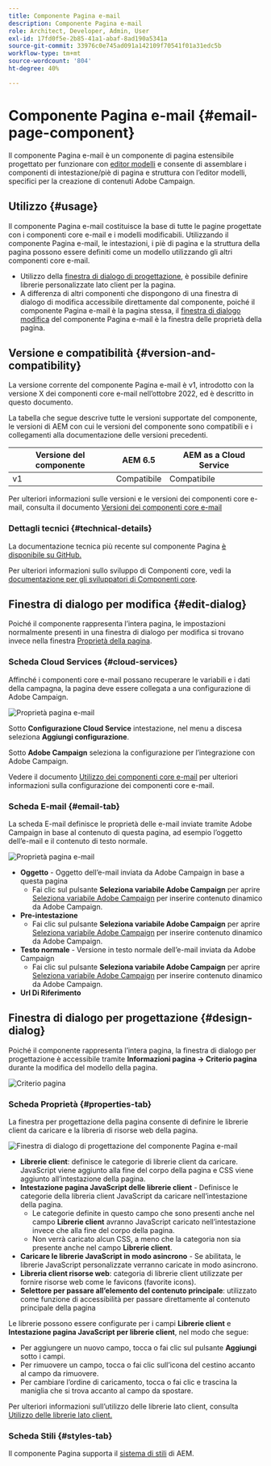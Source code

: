 ```yaml
---
title: Componente Pagina e-mail
description: Componente Pagina e-mail
role: Architect, Developer, Admin, User
exl-id: 17fd0f5e-2b85-41a1-abaf-8ad190a5341a
source-git-commit: 33976c0e745ad091a142109f70541f01a31edc5b
workflow-type: tm+mt
source-wordcount: '804'
ht-degree: 40%

---
```



# Componente Pagina e-mail {#email-page-component}

Il componente Pagina e-mail è un componente di pagina estensibile progettato per funzionare con [editor modelli](https://experienceleague.adobe.com/docs/experience-manager-cloud-service/sites/authoring/features/templates.html?lang=it) e consente di assemblare i componenti di intestazione/piè di pagina e struttura con l’editor modelli, specifici per la creazione di contenuti Adobe Campaign.

## Utilizzo {#usage}

Il componente Pagina e-mail costituisce la base di tutte le pagine progettate con i componenti core e-mail e i modelli modificabili. Utilizzando il componente Pagina e-mail, le intestazioni, i piè di pagina e la struttura della pagina possono essere definiti come un modello utilizzando gli altri componenti core e-mail.

* Utilizzo della [finestra di dialogo di progettazione,](#design-dialog) è possibile definire librerie personalizzate lato client per la pagina.
* A differenza di altri componenti che dispongono di una finestra di dialogo di modifica accessibile direttamente dal componente, poiché il componente Pagina e-mail è la pagina stessa, il [finestra di dialogo modifica](#edit-dialog) del componente Pagina e-mail è la finestra delle proprietà della pagina.

## Versione e compatibilità {#version-and-compatibility}

La versione corrente del componente Pagina e-mail è v1, introdotto con la versione X dei componenti core e-mail nell’ottobre 2022, ed è descritto in questo documento.

La tabella che segue descrive tutte le versioni supportate del componente, le versioni di AEM con cui le versioni del componente sono compatibili e i collegamenti alla documentazione delle versioni precedenti.

| Versione del componente | AEM 6.5 | AEM as a Cloud Service |
|---|---|---|
| v1 | Compatibile | Compatibile |

Per ulteriori informazioni sulle versioni e le versioni dei componenti core e-mail, consulta il documento [Versioni dei componenti core e-mail](/help/email/versions.md)

### Dettagli tecnici {#technical-details}

La documentazione tecnica più recente sul componente Pagina [è disponibile su GitHub.](https://adobe.com/go/aem_cmp_tech_email_page_v1)

Per ulteriori informazioni sullo sviluppo di Componenti core, vedi la [documentazione per gli sviluppatori di Componenti core](/help/developing/overview.md).

## Finestra di dialogo per modifica {#edit-dialog}

Poiché il componente rappresenta l’intera pagina, le impostazioni normalmente presenti in una finestra di dialogo per modifica si trovano invece nella finestra [Proprietà della pagina](https://experienceleague.adobe.com/docs/experience-manager-cloud-service/sites/authoring/fundamentals/page-properties.html?lang=it).

### Scheda Cloud Services {#cloud-services}

Affinché i componenti core e-mail possano recuperare le variabili e i dati della campagna, la pagina deve essere collegata a una configurazione di Adobe Campaign.

![Proprietà pagina e-mail](/help/email/assets/email-page-properties.png)

Sotto **Configurazione Cloud Service** intestazione, nel menu a discesa seleziona **Aggiungi configurazione**.

Sotto **Adobe Campaign** seleziona la configurazione per l’integrazione con Adobe Campaign.

Vedere il documento [Utilizzo dei componenti core e-mail](/help/email/using.md) per ulteriori informazioni sulla configurazione dei componenti core e-mail.

### Scheda E-mail {#email-tab}

La scheda E-mail definisce le proprietà delle e-mail inviate tramite Adobe Campaign in base al contenuto di questa pagina, ad esempio l’oggetto dell’e-mail e il contenuto di testo normale.

![Proprietà pagina e-mail](/help/email/assets/email-page-properties-email.png)

* **Oggetto** - Oggetto dell’e-mail inviata da Adobe Campaign in base a questa pagina
   * Fai clic sul pulsante **Seleziona variabile Adobe Campaign** per aprire [Seleziona variabile Adobe Campaign](/help/email/campaign-variables.md) per inserire contenuto dinamico da Adobe Campaign.
* **Pre-intestazione**
   * Fai clic sul pulsante **Seleziona variabile Adobe Campaign** per aprire [Seleziona variabile Adobe Campaign](/help/email/campaign-variables.md) per inserire contenuto dinamico da Adobe Campaign.
* **Testo normale** - Versione in testo normale dell’e-mail inviata da Adobe Campaign
   * Fai clic sul pulsante **Seleziona variabile Adobe Campaign** per aprire [Seleziona variabile Adobe Campaign](/help/email/campaign-variables.md) per inserire contenuto dinamico da Adobe Campaign.
* **Url Di Riferimento**

## Finestra di dialogo per progettazione {#design-dialog}

Poiché il componente rappresenta l’intera pagina, la finestra di dialogo per progettazione è accessibile tramite **Informazioni pagina -> Criterio pagina** durante la modifica del modello della pagina.

![Criterio pagina](/help/assets/page-policy.png)

### Scheda Proprietà {#properties-tab}

La finestra per progettazione della pagina consente di definire le librerie client da caricare e la libreria di risorse web della pagina.

![Finestra di dialogo di progettazione del componente Pagina e-mail](/help/email/assets/email-page-design.png)

* **Librerie client**: definisce le categorie di librerie client da caricare. JavaScript viene aggiunto alla fine del corpo della pagina e CSS viene aggiunto all’intestazione della pagina.
* **Intestazione pagina JavaScript delle librerie client** - Definisce le categorie della libreria client JavaScript da caricare nell’intestazione della pagina.
   * Le categorie definite in questo campo che sono presenti anche nel campo **Librerie client** avranno JavaScript caricato nell’intestazione invece che alla fine del corpo della pagina.
   * Non verrà caricato alcun CSS, a meno che la categoria non sia presente anche nel campo **Librerie client**.
* **Caricare le librerie JavaScript in modo asincrono** - Se abilitata, le librerie JavaScript personalizzate verranno caricate in modo asincrono.
* **Libreria client risorse web**: categoria di librerie client utilizzate per fornire risorse web come le favicons (favorite icons).
* **Selettore per passare all’elemento del contenuto principale**: utilizzato come funzione di accessibilità per passare direttamente al contenuto principale della pagina

Le librerie possono essere configurate per i campi **Librerie client** e **Intestazione pagina JavaScript per librerie client**, nel modo che segue:

* Per aggiungere un nuovo campo, tocca o fai clic sul pulsante **Aggiungi** sotto i campi.
* Per rimuovere un campo, tocca o fai clic sull’icona del cestino accanto al campo da rimuovere.
* Per cambiare l’ordine di caricamento, tocca o fai clic e trascina la maniglia che si trova accanto al campo da spostare.

Per ulteriori informazioni sull’utilizzo delle librerie lato client, consulta [Utilizzo delle librerie lato client.](https://helpx.adobe.com/it/experience-manager/6-5/sites/developing/using/clientlibs.html)

### Scheda Stili {#styles-tab}

Il componente Pagina supporta il [sistema di stili](/help/get-started/authoring.md#component-styling) di AEM.
